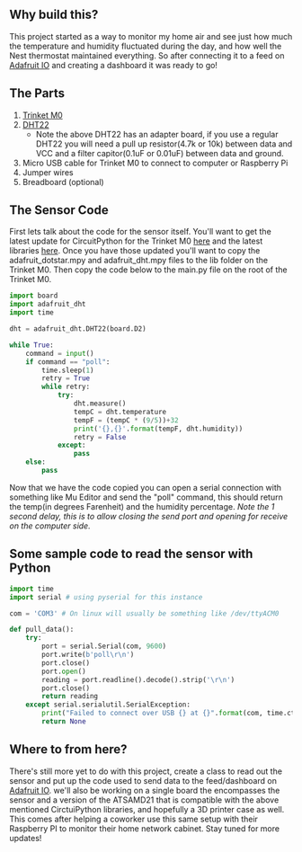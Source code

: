 ## Why build this?
This project started as a way to monitor my home air and see just how much the temperature and humidity fluctuated during the day, and how well the Nest thermostat maintained everything.  So after connecting it to a feed on [Adafruit IO](https://io.adafruit.com) and creating a dashboard it was ready to go!

## The Parts
1. [Trinket M0](https://www.amazon.com/Adafruit-Trinket-M0-CircuitPython-Arduino/dp/B07MLWKK6V)
2. [DHT22](https://www.amazon.com/dp/B07XBVR532/ref=cm_sw_r_em_apa_fabc_NRTX4BSZW5RQVF3P930T?_encoding=UTF8&psc=1)
    * Note the above DHT22 has an adapter board, if you use a regular DHT22 you will need a pull up resistor(4.7k or 10k) between data and VCC and a filter capitor(0.1uF or 0.01uF) between data and ground.
3. Micro USB cable for Trinket M0 to connect to computer or Raspberry Pi
4. Jumper wires
5. Breadboard (optional)

## The Sensor Code
First lets talk about the code for the sensor itself.  You'll want to get the latest update for CircuitPython for the Trinket M0 [here](https://circuitpython.org/board/trinket_m0/) and the latest libraries [here](https://circuitpython.org/libraries). Once you have those updated you'll want to copy the adafruit_dotstar.mpy and adafruit_dht.mpy files to the lib folder on the Trinket M0.  Then copy the code below to the main.py file on the root of the Trinket M0.

```python
import board
import adafruit_dht
import time

dht = adafruit_dht.DHT22(board.D2)

while True:
    command = input()
    if command == "poll":
        time.sleep(1)
        retry = True
        while retry:
            try:
                dht.measure()
                tempC = dht.temperature
                tempF = (tempC * (9/5))+32
                print('{},{}'.format(tempF, dht.humidity))
                retry = False
            except:
                pass
    else:
        pass
```
Now that we have the code copied you can open a serial connection with something like Mu Editor and send the "poll" command, this should return the temp(in degrees Farenheit) and the humidity percentage. _Note the 1 second delay, this is to allow closing the send port and opening for receive on the computer side._

## Some sample code to read the sensor with Python
```python
import time
import serial # using pyserial for this instance

com = 'COM3' # On linux will usually be something like /dev/ttyACM0

def pull_data():
    try:
        port = serial.Serial(com, 9600)
        port.write(b'poll\r\n')
        port.close()
        port.open()
        reading = port.readline().decode().strip('\r\n')
        port.close()
        return reading
    except serial.serialutil.SerialException:
        print("Failed to connect over USB {} at {}".format(com, time.ctime()))
        return None
```

## Where to from here?
There's still more yet to do with this project, create a class to read out the sensor and put up the code used to send data to the feed/dashboard on [Adafruit IO](https://io.adafruit.com). we'll also be working on a single board the encompasses the sensor and a version of the ATSAMD21 that is compatible with the above mentioned CirctuiPython libraries, and hopefully a 3D printer case as well.  This comes after helping a coworker use this same setup with their Raspberry PI to monitor their home network cabinet.  Stay tuned for more updates!